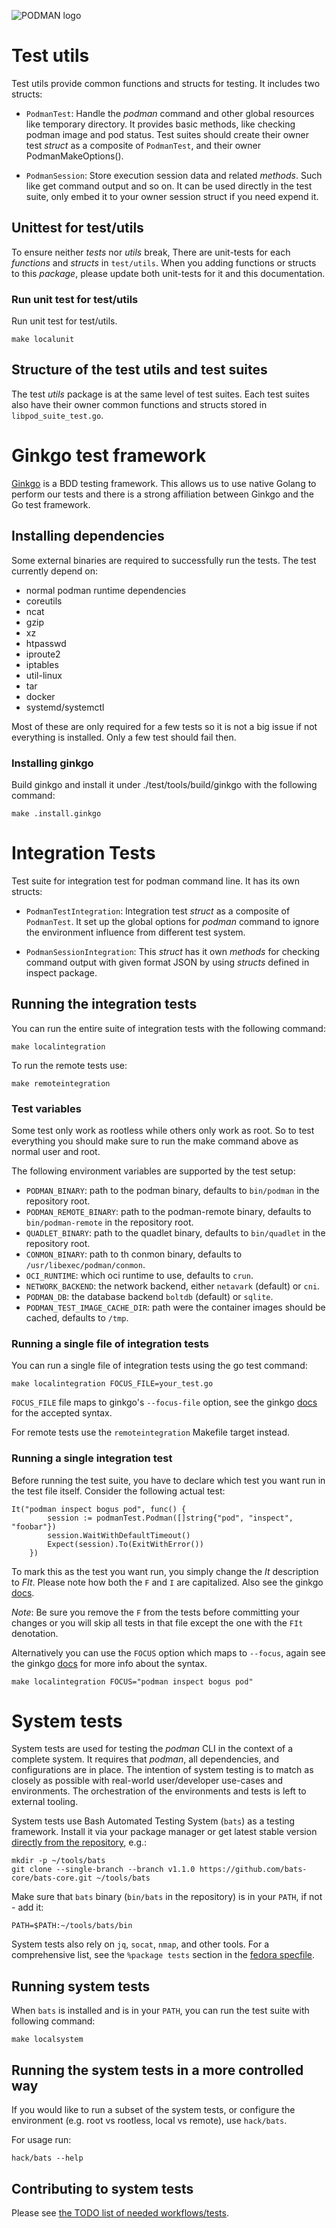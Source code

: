![PODMAN logo](https://raw.githubusercontent.com/containers/common/main/logos/podman-logo-full-vert.png)
# Test utils
Test utils provide common functions and structs for testing. It includes two structs:
* `PodmanTest`: Handle the *podman* command and other global resources like temporary
directory. It provides basic methods, like checking podman image and pod status. Test
suites should create their owner test *struct* as a composite of `PodmanTest`, and their
owner PodmanMakeOptions().

* `PodmanSession`: Store execution session data and related *methods*. Such like get command
output and so on. It can be used directly in the test suite, only embed it to your owner
session struct if you need expend it.

## Unittest for test/utils
To ensure neither *tests* nor *utils* break, There are unit-tests for each *functions* and
*structs* in `test/utils`. When you adding functions or structs to this *package*, please
update both unit-tests for it and this documentation.

### Run unit test for test/utils
Run unit test for test/utils.

```
make localunit
```

## Structure of the test utils and test suites
The test *utils* package is at the same level of test suites. Each test suites also have their
owner common functions and structs stored in `libpod_suite_test.go`.

# Ginkgo test framework
[Ginkgo](https://github.com/onsi/ginkgo) is a BDD testing framework. This allows
us to use native Golang to perform our tests and there is a strong affiliation
between Ginkgo and the Go test framework.

## Installing dependencies
Some external binaries are required to successfully run the tests.
The test currently depend on:
 - normal podman runtime dependencies
 - coreutils
 - ncat
 - gzip
 - xz
 - htpasswd
 - iproute2
 - iptables
 - util-linux
 - tar
 - docker
 - systemd/systemctl

Most of these are only required for a few tests so it is not a big issue if not everything is installed. Only a few test should fail then.

### Installing ginkgo
Build ginkgo and install it under ./test/tools/build/ginkgo with the following command:
```
make .install.ginkgo
```

# Integration Tests
Test suite for integration test for podman command line. It has its own structs:
* `PodmanTestIntegration`: Integration test *struct* as a composite of `PodmanTest`. It
set up the global options for *podman* command to ignore the environment influence from
different test system.

* `PodmanSessionIntegration`: This *struct* has it own *methods* for checking command
output with given format JSON by using *structs* defined in inspect package.

## Running the integration tests
You can run the entire suite of integration tests with the following command:

```
make localintegration
```

To run the remote tests use:
```
make remoteintegration
```

### Test variables

Some test only work as rootless while others only work as root. So to test everything
you should make sure to run the make command above as normal user and root.

The following environment variables are supported by the test setup:
 - `PODMAN_BINARY`: path to the podman binary, defaults to `bin/podman` in the repository root.
 - `PODMAN_REMOTE_BINARY`: path to the podman-remote binary, defaults to `bin/podman-remote` in the repository root.
 - `QUADLET_BINARY`: path to the quadlet binary, defaults to `bin/quadlet` in the repository root.
 - `CONMON_BINARY`: path to th conmon binary, defaults to `/usr/libexec/podman/conmon`.
 - `OCI_RUNTIME`: which oci runtime to use, defaults to `crun`.
 - `NETWORK_BACKEND`: the network backend, either `netavark` (default) or `cni`.
 - `PODMAN_DB`: the database backend `boltdb` (default) or `sqlite`.
 - `PODMAN_TEST_IMAGE_CACHE_DIR`: path were the container images should be cached, defaults to `/tmp`.

### Running a single file of integration tests
You can run a single file of integration tests using the go test command:

```
make localintegration FOCUS_FILE=your_test.go
```

`FOCUS_FILE` file maps to ginkgo's `--focus-file` option, see the ginkgo
[docs](https://onsi.github.io/ginkgo/#location-based-filtering) for the accepted syntax.

For remote tests use the `remoteintegration` Makefile target instead.

### Running a single integration test
Before running the test suite, you have to declare which test you want run in the test
file itself. Consider the following actual test:
```
It("podman inspect bogus pod", func() {
		session := podmanTest.Podman([]string{"pod", "inspect", "foobar"})
		session.WaitWithDefaultTimeout()
		Expect(session).To(ExitWithError())
	})
```

To mark this as the test you want run, you simply change the *It* description to *FIt*. Please note how
both the `F` and `I` are capitalized. Also see the ginkgo [docs](https://onsi.github.io/ginkgo/#focused-specs).

*Note*: Be sure you remove the `F` from the tests before committing your changes or you will skip all tests
in that file except the one with the `FIt` denotation.

Alternatively you can use the `FOCUS` option which maps to `--focus`, again see the ginkgo
[docs](https://onsi.github.io/ginkgo/#description-based-filtering) for more info about the syntax.
```
make localintegration FOCUS="podman inspect bogus pod"
```

# System tests
System tests are used for testing the *podman* CLI in the context of a complete system. It
requires that *podman*, all dependencies, and configurations are in place.  The intention of
system testing is to match as closely as possible with real-world user/developer use-cases
and environments. The orchestration of the environments and tests is left to external
tooling.

System tests use Bash Automated Testing System (`bats`) as a testing framework.
Install it via your package manager or get latest stable version
[directly from the repository](https://github.com/bats-core/bats-core), e.g.:

```
mkdir -p ~/tools/bats
git clone --single-branch --branch v1.1.0 https://github.com/bats-core/bats-core.git ~/tools/bats
```

Make sure that `bats` binary (`bin/bats` in the repository) is in your `PATH`, if not - add it:

```
PATH=$PATH:~/tools/bats/bin
```

System tests also rely on `jq`, `socat`, `nmap`, and other tools. For a
comprehensive list, see the `%package tests` section in the
[fedora specfile](https://src.fedoraproject.org/rpms/podman/blob/main/f/podman.spec).

## Running system tests
When `bats` is installed and is in your `PATH`, you can run the test suite with following command:

```
make localsystem
```

## Running the system tests in a more controlled way
If you would like to run a subset of the system tests, or configure the environment (e.g. root vs rootless, local vs remote),
use `hack/bats`.

For usage run:
```
hack/bats --help
```

## Contributing to system tests

Please see [the TODO list of needed workflows/tests](system/TODO.md).
